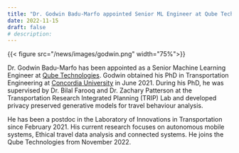 ```yaml
---
title: "Dr. Godwin Badu-Marfo appointed Senior ML Engineer at Qube Tech"
date: 2022-11-15
draft: false
# description:
---
```


{{< figure src="/news/images/godwin.png" width="75%">}}


<!--more-->

Dr. Godwin Badu-Marfo has been appointed as a Senior Machine Learning Engineer at [Qube Technologies](https://www.qubeiot.com/). Godwin obtained his PhD in Transportation Engineering at [Concordia University](https://www.concordia.ca/) in June 2021. During his PhD, he was supervised by Dr. Bilal Farooq  and Dr. Zachary Patterson at the Transportation Research Integrated Planning (TRIP) Lab and developed privacy preserved generative models for travel behaviour analysis.

He has been a postdoc in the Laboratory of Innovations in Transportation since February 2021. His current research focuses on autonomous mobile systems, Ethical travel data analysis and connected systems. He joins the Qube Technologies from November 2022.
